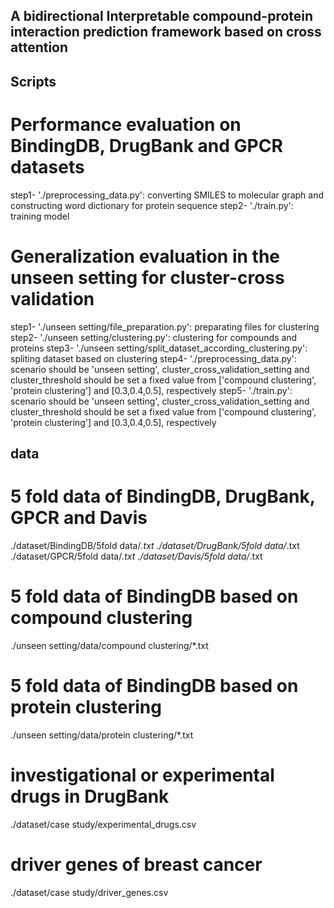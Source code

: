 ## A bidirectional Interpretable compound-protein interaction prediction framework based on cross attention

## Scripts
# Performance evaluation on BindingDB, DrugBank and GPCR datasets
step1- './preprocessing_data.py': converting SMILES to molecular graph and constructing word dictionary for protein sequence 
step2- './train.py': training model

# Generalization evaluation in the unseen setting for cluster-cross validation
step1- './unseen setting/file_preparation.py': preparating files for clustering
step2- './unseen setting/clustering.py': clustering for compounds and proteins
step3- './unseen setting/split_dataset_according_clustering.py': spliting dataset based on clustering
step4- './preprocessing_data.py': scenario should be 'unseen setting', cluster_cross_validation_setting and cluster_threshold should be set a fixed value from ['compound clustering', 'protein clustering'] and [0.3,0.4,0.5], respectively
step5- './train.py': scenario should be 'unseen setting', cluster_cross_validation_setting and cluster_threshold should be set a fixed value from ['compound clustering', 'protein clustering'] and [0.3,0.4,0.5], respectively

## data
# 5 fold data of BindingDB, DrugBank, GPCR and Davis
./dataset/BindingDB/5fold data/*.txt
./dataset/DrugBank/5fold data/*.txt
./dataset/GPCR/5fold data/*.txt
./dataset/Davis/5fold data/*.txt

# 5 fold data of BindingDB based on compound clustering
./unseen setting/data/compound clustering/*.txt

# 5 fold data of BindingDB based on protein clustering
./unseen setting/data/protein clustering/*.txt

# investigational or experimental drugs in DrugBank
./dataset/case study/experimental_drugs.csv

# driver genes of breast cancer
./dataset/case study/driver_genes.csv


